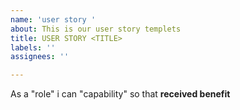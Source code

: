 ```yaml
---
name: 'user story '
about: This is our user story templets
title: USER STORY <TITLE>
labels: ''
assignees: ''

---
```


As a "role" i can "capability" so that **received benefit**
